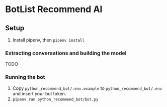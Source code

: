 # BotList Recommend AI

## Setup

1. Install pipenv, then `pipenv install`

### Extracting conversations and building the model

TODO

### Running the bot

1. Copy `python_recommend_bot/.env.example` to `python_recommend_bot/.env` and insert your bot token.
2. `pipenv run python_recommend_bot/bot.py`





